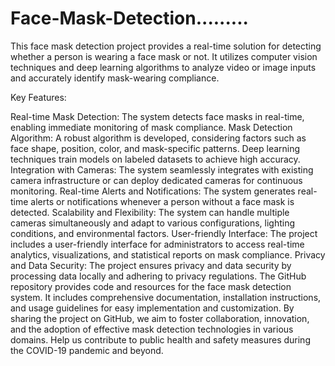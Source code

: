 # Face-Mask-Detection.........
This face mask detection project provides a real-time solution for detecting whether a person is wearing a face mask or not. It utilizes computer vision techniques and deep learning algorithms to analyze video or image inputs and accurately identify mask-wearing compliance.

Key Features:

Real-time Mask Detection: The system detects face masks in real-time, enabling immediate monitoring of mask compliance.
Mask Detection Algorithm: A robust algorithm is developed, considering factors such as face shape, position, color, and mask-specific patterns. Deep learning techniques train models on labeled datasets to achieve high accuracy.
Integration with Cameras: The system seamlessly integrates with existing camera infrastructure or can deploy dedicated cameras for continuous monitoring.
Real-time Alerts and Notifications: The system generates real-time alerts or notifications whenever a person without a face mask is detected.
Scalability and Flexibility: The system can handle multiple cameras simultaneously and adapt to various configurations, lighting conditions, and environmental factors.
User-friendly Interface: The project includes a user-friendly interface for administrators to access real-time analytics, visualizations, and statistical reports on mask compliance.
Privacy and Data Security: The project ensures privacy and data security by processing data locally and adhering to privacy regulations.
The GitHub repository provides code and resources for the face mask detection system. It includes comprehensive documentation, installation instructions, and usage guidelines for easy implementation and customization. By sharing the project on GitHub, we aim to foster collaboration, innovation, and the adoption of effective mask detection technologies in various domains. Help us contribute to public health and safety measures during the COVID-19 pandemic and beyond.
